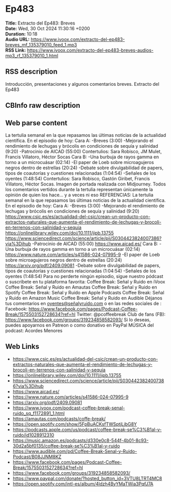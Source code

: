 # Ep483  
**Title:** Extracto del Ep483: Breves  
**Date:** Wed, 30 Oct 2024 11:30:16 +0200  
**Duration:** 10:18  
**Audio URL:** https://www.ivoox.com/extracto-del-ep483-breves_mf_135379010_feed_1.mp3  
**RSS Link:** https://www.ivoox.com/extracto-del-ep483-breves-audios-mp3_rf_135379010_1.html  

## RSS description
Introducción, presentaciones y algunos comentarios breves. Extracto del Ep483

## CBInfo raw description


## Web parse content
La tertulia semanal en la que repasamos las últimas noticias de la actualidad científica. En el episodio de hoy: Cara A: -Breves (3:00) -Mejorando el rendimiento de lechugas y brócolis en condiciones de sequía y salinidad (9:20) -Patrocinio de AICAD (55:00) Contertulios: Sara Robisco, JM Mulet, Francis Villatoro, Héctor Socas Cara B: -Una burbuja de rayos gamma en torno a un microcuásar (02:14) -El paper de Loeb sobre microagujeros negros dentro de estrellas (20:24) -Debate sobre divulgabilidad de papers, tipos de coautorías y cuestiones relacionadas (1:04:54) -Señales de los oyentes (1:48:54) Contertulios: Sara Robisco, Gastón Giribet, Francis Villatoro, Héctor Socas. Imagen de portada realizada con Midjourney. Todos los comentarios vertidos durante la tertulia representan únicamente la opinión de quien los hace… y a veces ni eso REFERENCIAS: La tertulia semanal en la que repasamos las últimas noticias de la actualidad científica. En el episodio de hoy: Cara A: -Breves (3:00) -Mejorando el rendimiento de lechugas y brócolis en condiciones de sequía y salinidad (9:20) https://www.csic.es/es/actualidad-del-csic/crean-un-producto-con-extractos-naturales-que-aumenta-el-rendimiento-de-lechugas-y-brocoli-en-terrenos-con-salinidad-y-sequia https://onlinelibrary.wiley.com/doi/10.1111/jipb.13755 https://www.sciencedirect.com/science/article/pii/S0304423824007386?via%3Dihub -Patrocinio de AICAD (55:00) https://www.aicad.es/ Cara B: -Una burbuja de rayos gamma en torno a un microcuásar (02:14) https://www.nature.com/articles/s41586-024-07995-9 -El paper de Loeb sobre microagujeros negros dentro de estrellas (20:24) https://arxiv.org/pdf/2409.09081 -Debate sobre divulgabilidad de papers, tipos de coautorías y cuestiones relacionadas (1:04:54) -Señales de los oyentes (1:48:54) Para no perderte ningún episodio, sigue nuestro pódcast o suscríbete en tu plataforma favorita: Coffee Break: Señal y Ruido en iVoox Coffee Break: Señal y Ruido en Amautas Coffee Break: Señal y Ruido en Spotify Coffee Break: Señal y Ruido en Apple Podcasts Coffee Break: Señal y Ruido en Amazon Music Coffee Break: Señal y Ruido en Audible Déjanos tus comentarios en oyentes@señalyruido.com o en las redes sociales de : Facebook: https://www.facebook.com/pages/Podcast-Coffee-Break/1575503152728634?ref=hl Twitter: @pcoffeebreak Club de fans (FB): https://www.facebook.com/groups/319234858582093/ Si lo deseas, puedes apoyarnos en Patreon o como donativo en PayPal MÚSICA del podcast: Acordes Menores

## Web Links
- https://www.csic.es/es/actualidad-del-csic/crean-un-producto-con-extractos-naturales-que-aumenta-el-rendimiento-de-lechugas-y-brocoli-en-terrenos-con-salinidad-y-sequia
- https://onlinelibrary.wiley.com/doi/10.1111/jipb.13755
- https://www.sciencedirect.com/science/article/pii/S0304423824007386?via%3Dihub
- https://www.aicad.es/
- https://www.nature.com/articles/s41586-024-07995-9
- https://arxiv.org/pdf/2409.09081
- https://www.ivoox.com/podcast-coffee-break-senal-ruido_sq_f1172891_1.html
- https://amautas.com/podcasts/coffe-break/
- https://open.spotify.com/show/5FpBuACKsfTWSptjLjbG8Y
- https://podcasts.apple.com/us/podcast/coffee-break-se%C3%B1al-y-ruido/id1028912310
- https://music.amazon.es/podcasts/d330e0c8-544f-4b01-8c93-30d2a5bf0135/coffee-break-se%C3%B1al-y-ruido
- https://www.audible.com/pd/Coffee-Break-Senal-y-Ruido-Podcast/B08JJNM8KZ
- https://www.facebook.com/pages/Podcast-Coffee-Break/1575503152728634?ref=hl
- https://www.facebook.com/groups/319234858582093/
- https://www.paypal.com/donate/?hosted_button_id=3VTU8LTRT4MC8
- https://open.spotify.com/intl-es/album/4ldzh4ByYMaTWia3PqfJ7A